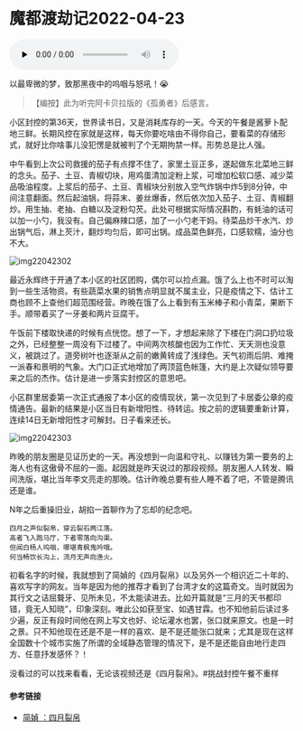# 魔都渡劫记2022-04-23

<audio id="audio" controls="" preload="none"><source id="mp3" src="http://salty.vip/wp-content/uploads/2022/05/阿卡贝拉版《孤勇者》.mp3"></audio>

以最卑微的梦，致那黑夜中的呜咽与怒吼！😭

> 【编按】此为听完阿卡贝拉版的《孤勇者》后感言。 

小区封控的第36天，世界读书日，又是消耗库存的一天。今天的午餐是酱萝卜配地三鲜。长期风控在家就是这样，每天你要吃啥由不得你自己，要看菜的存储形式，就好比你啥事儿没犯愣是就被判了个无期拘禁一样。形势总是比人强。

中午看到上次公司救援的茄子有点撑不住了，家里土豆正多，遂起做东北菜地三鲜的念头。茄子、土豆、青椒切块，用鸡蛋清加淀粉上浆，可增加松软口感、减少菜品吸油程度。上浆后的茄子、土豆、青椒块分别放入空气炸锅中炸5到8分钟，中间注意翻面。然后起油锅，将蒜末、姜丝爆香，然后依次加入茄子、土豆、青椒翻炒。用生抽、老抽、白糖以及淀粉勾芡。此处可根据实际情况斟酌，有蚝油的话可以加一小勺，我没有。自己偏麻辣口感，加了一小勺老干妈。待菜品炒干水汽、炒出锅气后，淋上芡汁，翻炒均匀后，即可出锅。成品菜色鲜亮，口感软糯，油分也不大。

<img decoding="async" src="https://i0.wp.com/s2.loli.net/2022/05/02/cGzlCD6NVZyFpQR.jpg?w=640&#038;ssl=1" alt="img22042302" data-recalc-dims="1" /> 

最近永辉终于开通了本小区的社区团购，偶尔可以捡点漏。饿了么上也不时可以淘到一些生活物资。有些蔬菜水果的销售点明显就不属主业，只是疫情之下、估计工商也顾不上查他们超范围经营。昨晚在饿了么上看到有玉米棒子和小青菜，果断下手。顺带着买了一牙姜和两片豆腐干。

午饭前下楼取快递的时候有点恍惚。想了一下，才想起来除了下楼在门洞口扔垃圾之外，已经整整一周没有下过楼了。中间两次核酸也因为工作忙、天天测也没意义，被跳过了。道旁树叶也逐渐从之前的嫩黄转成了浅绿色。天气初雨后阴、难掩一派春和景明的气象。大门口正式地增加了两顶蓝色帐篷，大约是上次疑似领导要来之后的杰作。估计是进一步落实封控区的意思吧。

小区群里居委第一次正式通报了本小区的疫情现状，第一次见到了卡居委公章的疫情通告。最新的结果是小区当日有新增阳性、待转运。按之前的逻辑要重新计算，连续14日无新增阳性才可解封。日子看来还长。

<img decoding="async" src="https://i0.wp.com/s2.loli.net/2022/05/02/TxkEo8Uu9fNrbLG.jpg?w=640&#038;ssl=1" alt="img22042303" data-recalc-dims="1" /> 

昨晚的朋友圈是见证历史的一天。再没想到一向温和守礼、以赚钱为第一要务的上海人也有这傲骨不屈的一面。起因就是昨天说过的那段视频。朋友圈人人转发、瞬间洗版，堪比当年李文亮走的那晚。估计昨晚总要有些人睡不着了吧，不管是腾讯还是谁。

N年之后重操旧业，胡掐一首聊作为了忘却的纪念吧。

    四月之声似裂帛，穿云裂石两江落。
    高者飞入跑马厅，下者零落向沟渠。
    但闻白杨人呜咽，哪堪青枫鬼吟哦。
    何当畅饮长沟上，流月无声向渔火。
    

初看名字的时候，我就想到了简媜的《四月裂帛》以及另外一个相识近二十年的、喜欢写字的网友。当年是因为他的推荐才看到了台湾才女的这篇奇文。当时就因为其行文之诘屈聱牙、见所未见，不太能读进去。比如开篇就是“三月的天书都印错，竟无人知晓”，印象深刻。唯此公如获至宝、如遇甘霖。也不知他前后读过多少遍，反正有段时间他在网上写文也好、论坛灌水也罢，张口就来原文。也是一时之景。只不知他现在还是不是一样的喜欢、是不是还能张口就来；尤其是现在这样全国数十个城市实施了所谓的全域静态管理的情况下，是不是还能自由地行走四方、任意抒发感怀？！

没看过的可以找来看看，无论该视频还是《四月裂帛》。#挑战封控午餐不重样

#### 参考链接

  * [简媜 ：四月裂帛][1]

 [1]: https://www.rain8.com/wenzhang/2817.html
